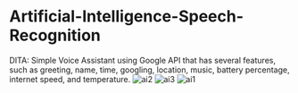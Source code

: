 # Artificial-Intelligence-Speech-Recognition
DITA: Simple Voice Assistant using Google API that has several features, such as greeting, name, time, googling, location, music, battery percentage, internet speed, and temperature.
![ai2](https://github.com/jessieangelica/Artificial-Intelligence-Speech-Recognition/assets/102423656/665a8155-9eab-407c-86cb-3f5a91f463a8)
![ai3](https://github.com/jessieangelica/Artificial-Intelligence-Speech-Recognition/assets/102423656/4e80f5a1-5b81-43b0-92df-1c1c36205543)
![ai1](https://github.com/jessieangelica/Artificial-Intelligence-Speech-Recognition/assets/102423656/2a2e6f73-608f-49f3-8419-961d3ec556c4)
